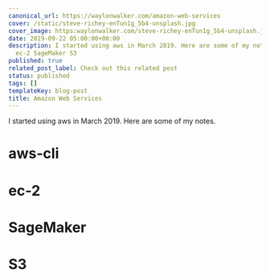 ```yaml
---
canonical_url: https://waylonwalker.com/amazon-web-services
cover: /static/steve-richey-enTun1g_5b4-unsplash.jpg
cover_image: https:waylonwalker.com/steve-richey-enTun1g_5b4-unsplash.jpg
date: 2019-09-22 05:00:00+00:00
description: I started using aws in March 2019. Here are some of my notes. aws-cli
  ec-2 SageMaker S3
published: true
related_post_label: Check out this related post
status: published
tags: []
templateKey: blog-post
title: Amazon Web Services
---
```


I started using aws in March 2019.  Here are some of my notes.

# aws-cli

# ec-2

# SageMaker

# S3